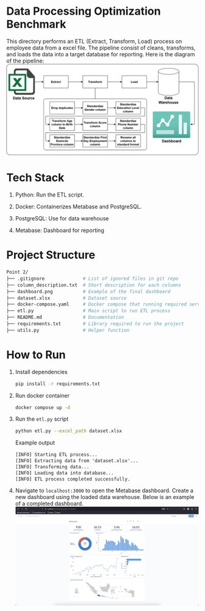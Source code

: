 # Data Processing Optimization Benchmark
This directory performs an ETL (Extract, Transform, Load) process on employee data from a excel file. The pipeline consist of cleans, transforms, and loads the data into a target database for reporting. Here is the diagram of the pipeline:
![Diagram](./diagram.png)

# Tech Stack
1. Python: Run the ETL script.

2. Docker: Containerizes Metabase and PostgreSQL.

3. PostgreSQL: Use for data warehouse

4. Metabase: Dashboard for reporting

# Project Structure
```bash
Point 2/
├── .gitignore              # List of ignored files in git repo
├── column_description.txt  # Short description for each columns
├── dashboard.png           # Example of the final dashboard
├── dataset.xlsx            # Dataset source
├── docker-compose.yaml     # Docker compose that running required services
├── etl.py                  # Main script to run ETL process
├── README.md               # Documentation
├── requirements.txt        # Library required to run the project
├── utils.py                # Helper function
```

# How to Run
1. Install dependencies
    ```bash
    pip install -r requirements.txt
    ```

2. Run docker container
    ```bash
    docker compose up -d
    ```

3. Run the `etl.py` script
    ```bash
    python etl.py --excel_path dataset.xlsx
    ```
    
    Example output
    ```
    [INFO] Starting ETL process...
    [INFO] Extracting data from 'dataset.xlsx'...
    [INFO] Transforming data...
    [INFO] Loading data into database...
    [INFO] ETL process completed successfully.
    ```
4. Navigate to `localhost:3000` to open the Metabase dashboard. Create a new dashboard using the loaded data warehouse. Below is an example of a completed dashboard.
![Dashboard](./dashboard.png)